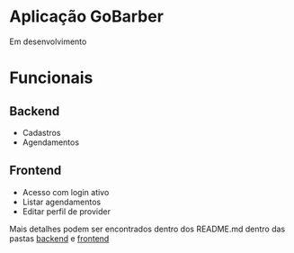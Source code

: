 # Aplicação GoBarber 

Em desenvolvimento 

# Funcionais
## Backend 
- Cadastros
- Agendamentos 

## Frontend
- Acesso com login ativo
- Listar agendamentos 
- Editar perfil de provider

Mais detalhes podem ser encontrados dentro dos README.md dentro das pastas [backend](https://github.com/andrelinos/GoBarber/tree/master/backend) e [frontend](https://github.com/andrelinos/GoBarber/tree/master/frontend)
